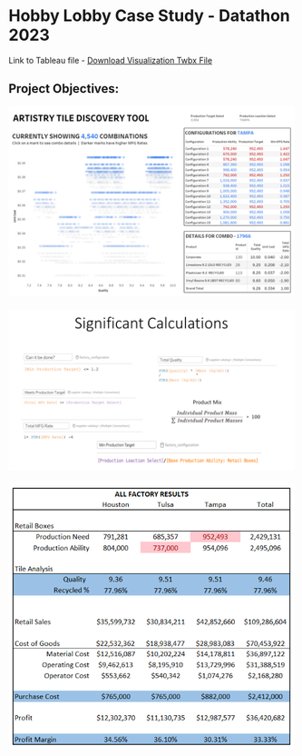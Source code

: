 # Hobby Lobby Case Study - Datathon 2023
Link to Tableau file - [Download Visualization Twbx File](visualization/final.twbx)

## Project Objectives:

  
![](images/dashboard.png)


####
![](images/calc.png)


####
![](images/des.png)

